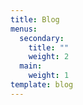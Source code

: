 ```yaml
---
title: Blog
menus:
  secondary:
    title: ""
    weight: 2
  main:
    weight: 1
template: blog
---
```

